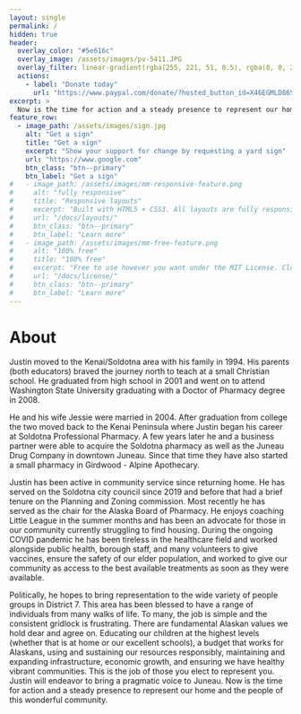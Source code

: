 ```yaml
---
layout: single
permalink: /
hidden: true
header:
  overlay_color: "#5e616c"
  overlay_image: /assets/images/pv-5411.JPG
  overlay_filter: linear-gradient(rgba(255, 221, 51, 0.5), rgba(0, 0, 204, 0.5))
  actions:
    - label: "Donate today"
      url: "https://www.paypal.com/donate/?hosted_button_id=X46EGMLD86SDQ"
excerpt: >
  Now is the time for action and a steady presence to represent our home and the people of this wonderful community.
feature_row:
  - image_path: /assets/images/sign.jpg
    alt: "Get a sign"
    title: "Get a sign"
    excerpt: "Show your support for change by requesting a yard sign"
    url: "https://www.google.com"
    btn_class: "btn--primary"
    btn_label: "Get a sign"
#   - image_path: /assets/images/mm-responsive-feature.png
#     alt: "fully responsive"
#     title: "Responsive layouts"
#     excerpt: "Built with HTML5 + CSS3. All layouts are fully responsive with helpers to augment your content."
#     url: "/docs/layouts/"
#     btn_class: "btn--primary"
#     btn_label: "Learn more"
#   - image_path: /assets/images/mm-free-feature.png
#     alt: "100% free"
#     title: "100% free"
#     excerpt: "Free to use however you want under the MIT License. Clone it, fork it, customize it... whatever!"
#     url: "/docs/license/"
#     btn_class: "btn--primary"
#     btn_label: "Learn more"      
---
```


<h1>About</h1>

Justin moved to the Kenai/Soldotna area with his family in 1994.  His parents (both educators) braved the journey north to teach at a small Christian school.  He graduated from high school in 2001 and went on to attend Washington State University graduating with a Doctor of Pharmacy degree in 2008. 

He and his wife Jessie were married in 2004.  After graduation from college the two moved back to the Kenai Peninsula where Justin began his career at Soldotna Professional Pharmacy.  A few years later he and a business partner were able to acquire the Soldotna pharmacy as well as the Juneau Drug Company in downtown Juneau.  Since that time they have also started a small pharmacy in Girdwood - Alpine Apothecary.

Justin has been active in community service since returning home.  He has served on the Soldotna city council since 2019 and before that had a brief tenure on the Planning and Zoning commission.  Most recently he has served as the chair for the Alaska Board of Pharmacy.  He enjoys coaching Little League in the summer months and has been an advocate for those in our community currently struggling to find housing.  During the ongoing COVID pandemic he has been tireless in the healthcare field and worked alongside public health, borough staff, and many volunteers to give vaccines, ensure the safety of our elder population, and worked to give our community as access to the best available treatments as soon as they were available.

Politically, he hopes to bring representation to the wide variety of people groups in District 7.  This area has been blessed to have a range of individuals from many walks of life.  To many, the job is simple and the consistent gridlock is frustrating.   There are fundamental Alaskan values we hold dear and agree on.  Educating our children at the highest levels (whether that is at home or our excellent schools), a budget that works for Alaskans, using and sustaining our resources responsibly, maintaining and expanding infrastructure, economic growth, and ensuring we have healthy vibrant communities.  This is the job of those you elect to represent you.  Justin will endeavor to bring a pragmatic voice to Juneau.  Now is the time for action and a steady presence to represent our home and the people of this wonderful community.